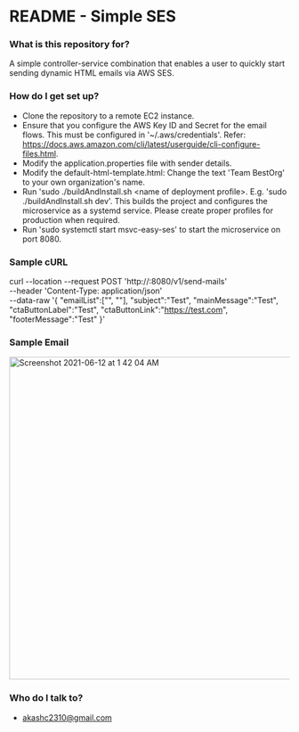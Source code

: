 # README - Simple SES #

### What is this repository for? ###

A simple controller-service combination that enables a user to quickly start sending dynamic HTML emails via AWS SES.

### How do I get set up? ###

* Clone the repository to a remote EC2 instance.
* Ensure that you configure the AWS Key ID and Secret for the email flows. This must be configured in '~/.aws/credentials'. Refer: https://docs.aws.amazon.com/cli/latest/userguide/cli-configure-files.html.
* Modify the application.properties file with sender details.
* Modify the default-html-template.html: Change the text 'Team BestOrg' to your own organization's name.
* Run 'sudo ./buildAndInstall.sh &lt;name of deployment profile&gt;. E.g. 'sudo ./buildAndInstall.sh dev'. This builds the project and configures the microservice as a systemd service. Please create proper profiles for production when required.
* Run 'sudo systemctl start msvc-easy-ses' to start the microservice on port 8080.

### Sample cURL ###

curl --location --request POST 'http://<HOST>:8080/v1/send-mails' \
--header 'Content-Type: application/json' \
--data-raw '{
    "emailList":["<EMAIL1>", "<EMAIL2>"],
    "subject":"Test",
    "mainMessage":"Test",
    "ctaButtonLabel":"Test",
    "ctaButtonLink":"https://test.com",
    "footerMessage":"Test"
}'

### Sample Email ###

<img width="579" alt="Screenshot 2021-06-12 at 1 42 04 AM" src="https://user-images.githubusercontent.com/8582657/121743737-6c84cf80-cb1f-11eb-914c-ab79584ab64e.png">

### Who do I talk to? ###

* akashc2310@gmail.com
